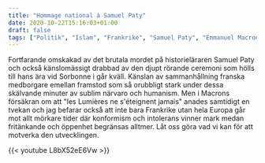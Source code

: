 ```yaml
---
title: "Hommage national à Samuel Paty"
date: 2020-10-22T15:16:03+01:00
draft: false
tags: ["Politik", "Islam", "Frankrike", "Samuel Paty", "Emmanuel Macron"]
---
```


Fortfarande omskakad av det brutala mordet på historieläraren Samuel Paty och också känslomässigt drabbad av den djupt rörande ceremoni som hölls till hans ära vid Sorbonne i går kväll. Känslan av sammanhållning franska medborgare emellan framstod som så orubbligt stark under dessa skälvande minuter av sublim närvaro och humanism. Men i Macrons försäkran om att "les Lumières ne s'éteignent jamais" anades samtidigt en tvekan och jag befarar också att inte bara Frankrike utan hela Europa går mot allt mörkare tider där konformism och intolerans vinner mark medan fritänkande och öppenhet begränsas alltmer. Låt oss göra vad vi kan för att motverka den utvecklingen.

{{< youtube L8bX52eE6Vw >}}

